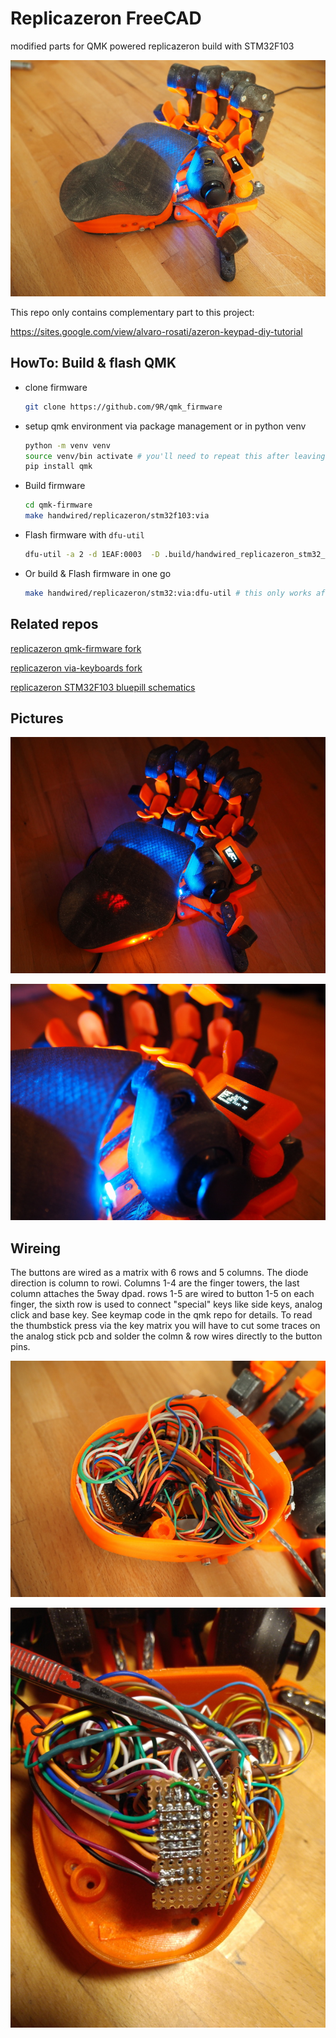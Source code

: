 # Replicazeron FreeCAD

modified parts for QMK powered replicazeron build with STM32F103

![replicazeron](images/replicazeron.JPG "replicazeron")

This repo only contains complementary part to this project:

https://sites.google.com/view/alvaro-rosati/azeron-keypad-diy-tutorial

## HowTo: Build & flash QMK

 - clone firmware
   ```bash
   git clone https://github.com/9R/qmk_firmware
   ```
 - setup qmk environment via package management or in python venv
   ```bash
   python -m venv venv
   source venv/bin activate # you'll need to repeat this after leaving the venv. the other steps only need to be executed once
   pip install qmk
   ```
 - Build firmware
   ```bash
   cd qmk-firmware
   make handwired/replicazeron/stm32f103:via
   ```
 - Flash firmware with ```dfu-util```
   ```bash
   dfu-util -a 2 -d 1EAF:0003  -D .build/handwired_replicazeron_stm32_via.bin
   ```
 - Or  build & Flash firmware in one go
   ```bash
   make handwired/replicazeron/stm32:via:dfu-util # this only works after qmk is running on the stm32
   ```
 
## Related repos

[replicazeron qmk-firmware fork](https://github.com/9R/qmk_firmware)

[replicazeron via-keyboards fork](https://github.com/9R/keyboards)

[replicazeron STM32F103 bluepill schematics](https://github.com/9R/replicazeron_schematics)

## Pictures


![lighting](images/replicazeron_lighting.JPG "lighting")

![oled](images/replicazeron_oled.JPG "oled")

## Wireing

The buttons are wired as a matrix with 6 rows and 5 columns. The diode direction is column to rowi. Columns 1-4 are the finger towers, the last column attaches the 5way dpad. rows 1-5 are wired to button 1-5 on each finger, the sixth row is used to connect "special" keys like side keys, analog click and base key. See keymap code in the qmk repo for details. To read the thumbstick press via the key matrix you will have to cut some traces on the analog stick pcb and solder the colmn & row wires directly to the button pins.

![electronics](images/replicazeron_electronics.JPG "electronics")

![matrix_connector](images/replicazeron_matrix_connector.JPG "matrix_connector")
